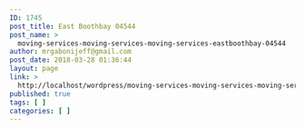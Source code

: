 ```yaml
---
ID: 1745
post_title: East Boothbay 04544
post_name: >
  moving-services-moving-services-moving-services-eastboothbay-04544
author: mrgabonijeff@gmail.com
post_date: 2018-03-28 01:36:44
layout: page
link: >
  http://localhost/wordpress/moving-services-moving-services-moving-services-eastboothbay-04544/
published: true
tags: [ ]
categories: [ ]
---
```

